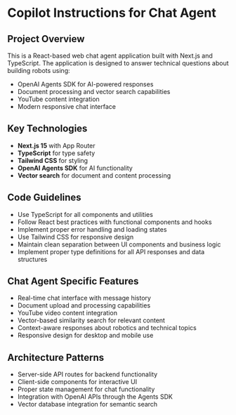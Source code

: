 # Copilot Instructions for Chat Agent

<!-- Use this file to provide workspace-specific custom instructions to Copilot. For more details, visit https://code.visualstudio.com/docs/copilot/copilot-customization#_use-a-githubcopilotinstructionsmd-file -->

## Project Overview
This is a React-based web chat agent application built with Next.js and TypeScript. The application is designed to answer technical questions about building robots using:
- OpenAI Agents SDK for AI-powered responses
- Document processing and vector search capabilities
- YouTube content integration
- Modern responsive chat interface

## Key Technologies
- **Next.js 15** with App Router
- **TypeScript** for type safety
- **Tailwind CSS** for styling
- **OpenAI Agents SDK** for AI functionality
- **Vector search** for document and content processing

## Code Guidelines
- Use TypeScript for all components and utilities
- Follow React best practices with functional components and hooks
- Implement proper error handling and loading states
- Use Tailwind CSS for responsive design
- Maintain clean separation between UI components and business logic
- Implement proper type definitions for all API responses and data structures

## Chat Agent Specific Features
- Real-time chat interface with message history
- Document upload and processing capabilities
- YouTube video content integration
- Vector-based similarity search for relevant content
- Context-aware responses about robotics and technical topics
- Responsive design for desktop and mobile use

## Architecture Patterns
- Server-side API routes for backend functionality
- Client-side components for interactive UI
- Proper state management for chat functionality
- Integration with OpenAI APIs through the Agents SDK
- Vector database integration for semantic search
